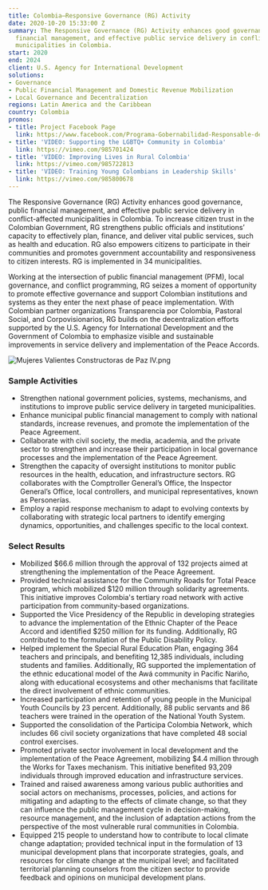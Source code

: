 ```yaml
---
title: Colombia—Responsive Governance (RG) Activity
date: 2020-10-20 15:33:00 Z
summary: The Responsive Governance (RG) Activity enhances good governance, public
  financial management, and effective public service delivery in conflict-affected
  municipalities in Colombia.
start: 2020
end: 2024
client: U.S. Agency for International Development
solutions:
- Governance
- Public Financial Management and Domestic Revenue Mobilization
- Local Governance and Decentralization
regions: Latin America and the Caribbean
country: Colombia
promos:
- title: Project Facebook Page
  link: https://www.facebook.com/Programa-Gobernabilidad-Responsable-de-USAIDColombia-102022655377659/
- title: 'VIDEO: Supporting the LGBTQ+ Community in Colombia'
  link: https://vimeo.com/985701424
- title: 'VIDEO: Improving Lives in Rural Colombia'
  link: https://vimeo.com/985722813
- title: 'VIDEO: Training Young Colombians in Leadership Skills'
  link: https://vimeo.com/985800678
---
```


The Responsive Governance (RG) Activity enhances good governance, public financial management, and effective public service delivery in conflict-affected municipalities in Colombia. To increase citizen trust in the Colombian Government, RG strengthens public officials and institutions’ capacity to effectively plan, finance, and deliver vital public services, such as health and education. RG also empowers citizens to participate in their communities and promotes government accountability and responsiveness to citizen interests. RG is implemented in 34 municipalities.
 
Working at the intersection of public financial management (PFM), local governance, and conflict programming, RG seizes a moment of opportunity to promote effective governance and support Colombian institutions and systems as they enter the next phase of peace implementation. With Colombian partner organizations Transparencia por Colombia, Pastoral Social, and Corpovisionarios, RG builds on the decentralization efforts supported by the U.S. Agency for International Development and the Government of Colombia to emphasize visible and sustainable improvements in service delivery and implementation of the Peace Accords.
 
![Mujeres Valientes Constructoras de Paz IV.png](/uploads/Mujeres%20Valientes%20Constructoras%20de%20Paz%20IV.png)

### Sample Activities

* Strengthen national government policies, systems, mechanisms, and institutions to improve public service delivery in targeted municipalities.
* Enhance municipal public financial management to comply with national standards, increase revenues, and promote the implementation of the Peace Agreement.
* Collaborate with civil society, the media, academia, and the private sector to strengthen and increase their participation in local governance processes and the implementation of the Peace Agreement.
* Strengthen the capacity of oversight institutions to monitor public resources in the health, education, and infrastructure sectors. RG collaborates with the Comptroller General’s Office, the Inspector General’s Office, local controllers, and municipal representatives, known as Personerías.
* Employ a rapid response mechanism to adapt to evolving contexts by collaborating with strategic local partners to identify emerging dynamics, opportunities, and challenges specific to the local context.

### Select Results

* Mobilized $66.6 million through the approval of 132 projects aimed at strengthening the implementation of the Peace Agreement.
* Provided technical assistance for the Community Roads for Total Peace program, which mobilized $120 million through solidarity agreements. This initiative improves Colombia's tertiary road network with active participation from community-based organizations.
* Supported the Vice Presidency of the Republic in developing strategies to advance the implementation of the Ethnic Chapter of the Peace Accord and identified $250 million for its funding. Additionally, RG contributed to the formulation of the Public Disability Policy.
* Helped implement the Special Rural Education Plan, engaging 364 teachers and principals, and benefiting 12,385 individuals, including students and families. Additionally, RG supported the implementation of the ethnic educational model of the Awá community in Pacific Nariño, along with educational ecosystems and other mechanisms that facilitate the direct involvement of ethnic communities.
* Increased participation and retention of young people in the Municipal Youth Councils by 23 percent. Additionally, 88 public servants and 86 teachers were trained in the operation of the National Youth System.
* Supported the consolidation of the Participa Colombia Network, which includes 66 civil society organizations that have completed 48 social control exercises. 
* Promoted private sector involvement in local development and the implementation of the Peace Agreement, mobilizing $4.4 million through the Works for Taxes mechanism. This initiative benefited 93,209 individuals through improved education and infrastructure services.
* Trained and raised awareness among various public authorities and social actors on mechanisms, processes, policies, and actions for mitigating and adapting to the effects of climate change, so that they can influence the public management cycle in decision-making, resource management, and the inclusion of adaptation actions from the perspective of the most vulnerable rural communities in Colombia.
* Equipped 215 people to understand how to contribute to local climate change adaptation; provided technical input in the formulation of 13 municipal development plans that incorporate strategies, goals, and resources for climate change at the municipal level; and facilitated territorial planning counselors from the citizen sector to provide feedback and opinions on municipal development plans.
